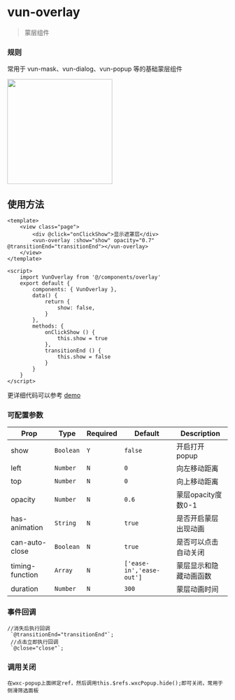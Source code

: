 # vun-overlay 

 > 蒙层组件
 
### 规则
常用于 vun-mask、vun-dialog、vun-popup 等的基础蒙层组件

<img src="https://github.com/wasdokij/vant-uni-nvue/blob/master/static/gif/overlay.gif?raw=true" width="240"/>

## 使用方法

```vue
<template>
	<view class="page">
		<div @click="onClickShow">显示遮罩层</div>
		<vun-overlay :show="show" opacity="0.7" @transitionEnd="transitionEnd"></vun-overlay>
	</view>
</template>

<script>
	import VunOverlay from '@/components/overlay'
	export default {
		components: { VunOverlay },
		data() {
			return {
				show: false,
			}
		},
		methods: {
			onClickShow () {
				this.show = true
			},
			transitionEnd () {
				this.show = false
			}
		}
	}
</script>
```

更详细代码可以参考 [demo]()

### 可配置参数

| Prop | Type | Required | Default | Description |
|-------------|------------|--------|-----|-----|
| show | `Boolean` |`Y`|`false` | 开启打开popup  |
| left | `Number` | `N`|`0` | 向左移动距离|
| top | `Number` |`N`| `0` | 向上移动距离  |
| opacity | `Number` |`N`| `0.6` | 蒙层opacity度数0-1 |
| has-animation | `String` |`N`| `true` | 是否开启蒙层出现动画 |
| can-auto-close | `Boolean` |`N`| `true` | 是否可以点击自动关闭 |
| timing-function | `Array` |`N`| `['ease-in','ease-out']` | 蒙层显示和隐藏动画函数 |
| duration | `Number` |`N`| `300` | 蒙层动画时间 |

### 事件回调

```
//消失后执行回调
 `@transitionEnd="transitionEnd"`;
 //点击立即执行回调
 `@close="close"`;
```

### 调用关闭

```
在wxc-popup上面绑定ref，然后调用this.$refs.wxcPopup.hide();即可关闭，常用于侧滑筛选面板
```
